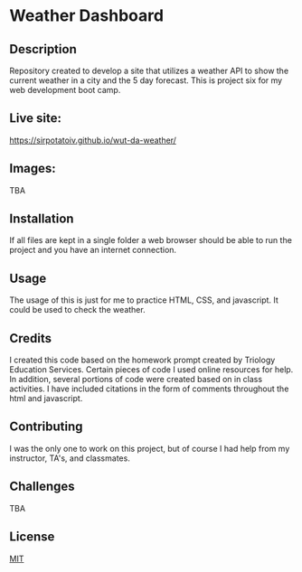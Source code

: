 # Weather Dashboard

## Description 
Repository created to develop a site that utilizes a weather API to show the current weather in a city and the 5 day forecast. This is project six for my web development boot camp.

## Live site: 
https://sirpotatoiv.github.io/wut-da-weather/

## Images:
TBA

## Installation 
If all files are kept in a single folder a web browser should be able to run the project and you have an internet connection.

## Usage 
The usage of this is just for me to practice HTML, CSS, and javascript. It could be used to check the weather.

## Credits 
I created this code based on the homework prompt created by Triology Education Services. Certain pieces of code I used online resources for help. In addition, several portions of code were created based on in class activities. I have included citations in the form of comments throughout the html and javascript.

## Contributing 
I was the only one to work on this project, but of course I had help from my instructor, TA's, and classmates.

## Challenges
TBA

## License
[MIT](https://choosealicense.com/licenses/mit/)

